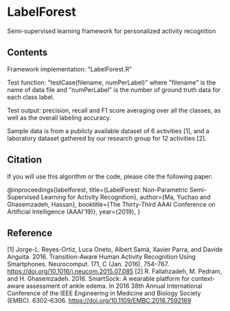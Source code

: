 # LabelForest
Semi-supervised learning framework for personalized activity recognition

## Contents
Framework implementation: "LabelForest.R"

Test function: "testCase(filename, numPerLabel)" where "filename" is the name of data file and "numPerLabel" is the number of ground truth data for each class label.

Test output: precision, recall and F1 score averaging over all the classes, as well as the overall labeling accuracy.

Sample data is from a publicly available dataset of 6 activities \[1\], and a laboratory dataset gathered by our research group for 12 activities \[2\].

## Citation 
If you will use this algorithm or the code, please cite the following paper:

@inproceedings{labelforest, 
title={LabelForest: Non-Parametric Semi-Supervised Learning for Activity Recognition}, 
author={Ma, Yuchao and Ghasemzadeh, Hassan}, 
booktitle={The Thirty-Third AAAI Conference on Artificial Intelligence (AAAI'19)},
year={2019}, 
} 

## Reference
\[1\] Jorge-L. Reyes-Ortiz, Luca Oneto, Albert Samà, Xavier Parra, and Davide Anguita. 2016. Transition-Aware Human Activity Recognition Using Smartphones. Neurocomput. 171, C (Jan. 2016), 754–767. https://doi.org/10.1016/j.neucom.2015.07.085
\[2\] R. Fallahzadeh, M. Pedram, and H. Ghasemzadeh. 2016. SmartSock: A wearable platform for context-aware assessment of ankle edema. In 2016 38th Annual International Conference of the IEEE Engineering in Medicine and Biology Society (EMBC). 6302–6306. https://doi.org/10.1109/EMBC.2016.7592169
